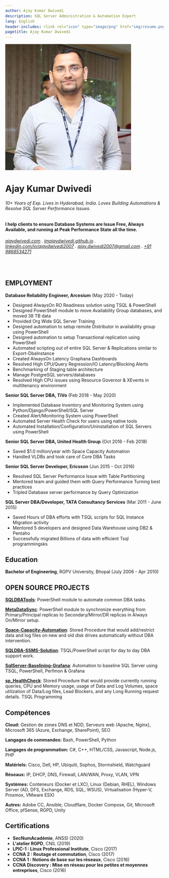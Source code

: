 ```yaml
---
author: Ajay Kumar Dwivedi
description: SQL Server Administration & Automation Expert
lang: English
header-includes: <link rel="icon" type="image/png" href="img/resume.png" />
pagetitle: Ajay Kumar Dwivedi
---
```


![](img/Ajay-Kumar-Dwivedi.jpeg)

Ajay Kumar Dwivedi
==================

###### 10+ Years of Exp. Lives in Hyderabad, India. Loves Building Automations & Resolve SQL Server Performance Issues.

#### I help clients to ensure Database Systems are Issue Free, Always Available, and running at Peak Performance State all the time.

###### [ajaydwivedi.com](https://ajaydwivedi.com) . [imajaydwivedi.github.io](https://imajaydwivedi.github.io/) . [linkedin.com/in/ajaydwivedi2007](https://www.linkedin.com/in/ajaydwivedi2007) . [ajay.dwivedi2007@gmail.com](mailto:ajay.dwivedi2007@gmail.com) . [+91 9868534271](tel:+33623413666)

<br>

## EMPLOYMENT
**Database Reliability Engineer, Arcesium** (May 2020 - Today)

- Designed AlwaysOn RO Readiness solution using TSQL & PowerShell
- Designed PowerShell module to move Availability Group databases, and moved 38 TB data
- Provided Org Wide SQL Server Training
- Designed automation to setup remote Distributor in availability group using PowerShell
- Designed automation to setup Transactional replication using PowerShell
- Automated scripting out of entire SQL Server & Replications similar to Export-DbaInstance
- Created AlwaysOn Latency Graphana Dashboards
- Resolved High CPU/Query Regression/IO Latency/Blocking Alerts
- Benchmarking of Staging table architecture
- Manage PostgreSQL servers/databases
- Resolved High CPU issues using Resource Governor & XEvents in multitenancy environment


**Senior SQL Server DBA, TiVo** (Feb 2018 - May 2020)

- Implemented Database Inventory and Monitoring System using Python/Django/PowerShell/SQL Server
- Created Alert/Monitoring System using PowerShell
- Automated Server Health Check for users using native tools
- Automated Installation/Configuration/Uninstallation of SQL Servers using PowerShell


**Senior SQL Server DBA, United Health Group** (Oct 2016 - Feb 2018)

- Saved $1.0 million/year with Space Capacity Automation
- Handled VLDBs and took care of Core DBA Tasks


**Senior SQL Server Developer, Ericsson** (Jun 2015 - Oct 2016)

- Resolved SQL Server Performance Issue with Table Partitioning
- Mentored team and guided them with Query Performance Turning best practices 
- Tripled Database server performance by Query Optimization


**SQL Server DBA/Developer, TATA Consultancy Services** (Mar 2011 - June 2015)

- Saved Hours of DBA efforts with TSQL scripts for SQL Instance Migration activity 
- Mentored 5 developers and designed Data Warehouse using DB2 & Pentaho 
- Successfully migrated Billions of data with efficient Tsql programmingsks


## Education
**Bachelor of Engineering**, RGPV University, Bhopal (July 2006 - Apr 2010)

## OPEN SOURCE PROJECTS
**[SQLDBATools](https://github.com/imajaydwivedi/SQLDBATools)**: PowerShell module to automate common DBA tasks.

**[MetaDataSync](https://github.com/imajaydwivedi/MetaDataSync)**: PowerShell module to synchronize everything from Primary/Principal replicas to Secondary/Mirror/DR replicas in Always On/Mirror setup.

**[Space-Capacity-Automation](https://github.com/imajaydwivedi/Space-Capacity-Automation)**: Stored Procedure that would add/restrict data and log files on new and old disk drives automatically without DBA intervention.

**[SQLDBA-SSMS-Solution](https://github.com/imajaydwivedi/SQLDBA-SSMS-Solution)**: TSQL/PowerShell script for day to day DBA support work.

**[SqlServer-Baselining-Grafana](https://github.com/imajaydwivedi/SqlServer-Baselining-Grafana)**: Automation to baseline SQL Server using TSQL, PowerShell, Perfmon & Grafana

**[sp_HealthCheck](https://github.com/imajaydwivedi/SQLDBA-SSMS-Solution#3-sp_healthcheck)**: Stored Procedure that would provide currently running queries, CPU and Memory usage, usage of Data and Log Volumes, space utilization of Data/Log files, Lead Blockers, and any Long Running request details. TSQL Programming


Compétences
---------
**Cloud:** Gestion de zones DNS et NDD, Serveurs web (Apache, Nginx), Microsoft 365 (Azure, Exchange, SharePoint), SEO

**Langages de commandes:** Bash, PowerShell, Python

**Langages de programmation:** C#, C++, HTML/CSS, Javascript, Node.js, PHP

**Matériels:** Cisco, Dell, HP, Ubiquiti, Sophos, Stormshield, Watchguard

**Réseaux:** IP, DHCP, DNS, Firewall, LAN/WAN, Proxy, VLAN, VPN

**Systèmes:** Conteneurs (Docker et LXC), Linux (Debian, RHEL), Windows Server (AD, DFS, Exchange, RDS, SQL, WSUS), Virtualisation (Hyper-V, Proxmox, VMware ESX)

**Autres:** Adobe CC, Ansible, Cloudflare, Docker Compose, Git, Microsoft Office, pfSense, RGPD, Unity

Certifications
---------
- **SecNumAcadémie**, ANSSI (2020)
- **L'atelier RGPD**, CNIL (2019)
- **LPIC-1 : Linux Professional Institute**, Cisco (2017)
- **CCNA 2 : Routage et commutation**, Cisco (2017)
- **CCNA 1 : Notions de base sur les réseaux**, Cisco (2016)
- **CCNA Discovery : Mise en réseau pour les petites et moyennes entreprises**, Cisco (2016)
